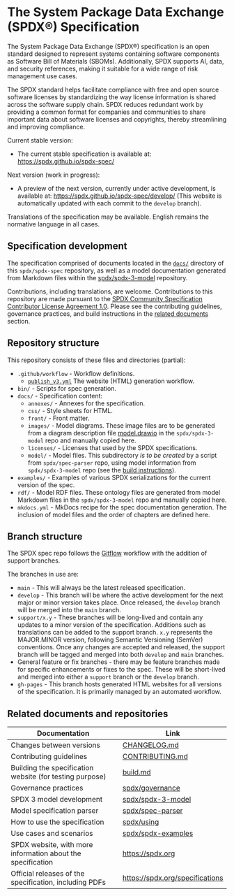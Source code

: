 # The System Package Data Exchange (SPDX®) Specification

The System Package Data Exchange (SPDX®) specification is an open standard
designed to represent systems containing software components as
Software Bill of Materials (SBOMs).
Additionally, SPDX supports AI, data, and security references,
making it suitable for a wide range of risk management use cases.

The SPDX standard helps facilitate compliance with free and open source
software licenses by standardizing the way license information is shared across
the software supply chain. SPDX reduces redundant work by providing a common
format for companies and communities to share important data about software
licenses and copyrights, thereby streamlining and improving compliance.

Current stable version:

- The current stable specification is available at:
  <https://spdx.github.io/spdx-spec/>

Next version (work in progress):

- A preview of the next version, currently under active development, is
  available at:
  <https://spdx.github.io/spdx-spec/develop/>
  (This website is automatically updated with each commit to the `develop`
  branch).

Translations of the specification may be available.
English remains the normative language in all cases.

## Specification development

The specification comprised of documents located in the [`docs/`](./docs/)
directory of this `spdx/spdx-spec` repository,
as well as a model documentation generated from Markdown files within the
[spdx/spdx-3-model](https://github.com/spdx/spdx-3-model/) repository.

Contributions, including translations, are welcome.
Contributions to this repository are made pursuant to the
[SPDX Community Specification Contributor License Agreement 1.0](https://github.com/spdx/governance/blob/main/0._SPDX_Contributor_License_Agreement.md).
Please see the contributing guidelines, governance practices,
and build instructions in the
[related documents](#related-documents-and-repositories) section.

## Repository structure

This repository consists of these files and directories (partial):

- `.github/workflow` - Workflow definitions.
  - [`publish_v3.yml`](.github/workflows/publish_v3.yml)
    The website (HTML) generation workflow.
- `bin/` - Scripts for spec generation.
- `docs/` - Specification content:
  - `annexes/` - Annexes for the specification.
  - `css/` - Style sheets for HTML.
  - `front/` - Front matter.
  - `images/` - Model diagrams. These image files are to be generated from a
    diagram description file
    [model.drawio](https://github.com/spdx/spdx-3-model/blob/develop/docs/model.drawio)
    in the `spdx/spdx-3-model` repo and manually copied here.
  - `licenses/` - Licenses that used by the SPDX specifications.
  - `model/` - Model files. This subdirectory _is to be created_ by a script
    from `spdx/spec-parser` repo, using model information from
    `spdx/spdx-3-model` repo (see the [build instructions](./build.md)).
- `examples/` - Examples of various SPDX serializations for the current version
  of the spec.
- `rdf/` - Model RDF files. These ontology files are generated from model
  Markdown files in the `spdx/spdx-3-model` repo and manually copied here.
- `mkdocs.yml` - MkDocs recipe for the spec documentation generation. The
  inclusion of model files and the order of chapters are defined here.

## Branch structure

The SPDX spec repo follows the [Gitflow](https://gist.github.com/HeratPatel/271b5d2304de2e2cd1823b9b62bf43e0) workflow with the addition of support branches.

The branches in use are:

- `main` - This will always be the latest released specification.
- `develop` - This branch will be where the active development for the next
  major or minor version takes place.
  Once released, the `develop` branch will be merged into the `main` branch.
- `support/x.y` - These branches will be long-lived and contain any updates to
  a minor version of the specification.
  Additions such as translations can be added to the support branch.
  `x.y` represents the MAJOR.MINOR version, following Semantic Versioning
  (SemVer) conventions.
  Once any changes are accepted and released, the support branch will be tagged
  and merged into both `develop` and `main` branches.
- General feature or fix branches - there may be feature branches made for
  specific enhancements or fixes to the spec.
  These will be short-lived and merged into either a `support` branch or the
  `develop` branch.
- `gh-pages` - This branch hosts generated HTML websites for all versions of
  the specification. It is primarily managed by an automated workflow.

## Related documents and repositories

| Documentation | Link |
|---------|------|
| Changes between versions | [CHANGELOG.md](./CHANGELOG.md) |
| Contributing guidelines | [CONTRIBUTING.md](./CONTRIBUTING.md) |
| Building the specification website (for testing purpose) | [build.md](build.md) |
| Governance practices | [spdx/governance](https://github.com/spdx/governance/) |
| SPDX 3 model development | [spdx/spdx-3-model](https://github.com/spdx/spdx-3-model/) |
| Model specification parser | [spdx/spec-parser](https://github.com/spdx/spec-parser/) |
| How to use the specification | [spdx/using](https://github.com/spdx/using/) |
| Use cases and scenarios | [spdx/spdx-examples](https://github.com/spdx/spdx-examples/) |
| SPDX website, with more information about the specification | <https://spdx.org> |
| Official releases of the specification, including PDFs | <https://spdx.org/specifications> |
